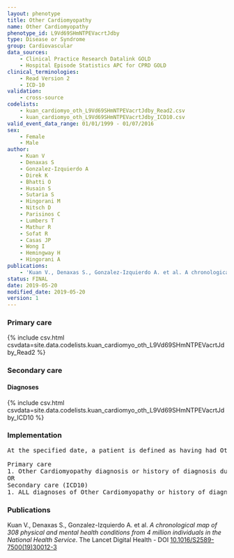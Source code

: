 ```yaml
---
layout: phenotype
title: Other Cardiomyopathy
name: Other Cardiomyopathy
phenotype_id: L9Vd69SHmNTPEVacrtJdby 
type: Disease or Syndrome
group: Cardiovascular
data_sources: 
    - Clinical Practice Research Datalink GOLD
    - Hospital Episode Statistics APC for CPRD GOLD
clinical_terminologies: 
    - Read Version 2
    - ICD-10
validation: 
    - cross-source
codelists: 
    - kuan_cardiomyo_oth_L9Vd69SHmNTPEVacrtJdby_Read2.csv
    - kuan_cardiomyo_oth_L9Vd69SHmNTPEVacrtJdby_ICD10.csv
valid_event_data_range: 01/01/1999 - 01/07/2016
sex: 
    - Female
    - Male
author: 
    - Kuan V
    - Denaxas S
    - Gonzalez-Izquierdo A
    - Direk K
    - Bhatti O
    - Husain S
    - Sutaria S
    - Hingorani M
    - Nitsch D
    - Parisinos C
    - Lumbers T
    - Mathur R
    - Sofat R
    - Casas JP
    - Wong I
    - Hemingway H
    - Hingorani A
publications: 
    - 'Kuan V., Denaxas S., Gonzalez-Izquierdo A. et al. A chronological map of 308 physical and mental health conditions from 4 million individuals in the National Health Service. The Lancet Digital Health - DOI: 10.1016/S2589-7500(19)30012-3' 
status: FINAL
date: 2019-05-20
modified_date: 2019-05-20
version: 1
---
```

### Primary care 
{% include csv.html csvdata=site.data.codelists.kuan_cardiomyo_oth_L9Vd69SHmNTPEVacrtJdby_Read2 %}
### Secondary care 
#### Diagnoses 
{% include csv.html csvdata=site.data.codelists.kuan_cardiomyo_oth_L9Vd69SHmNTPEVacrtJdby_ICD10 %}
### Implementation 
<pre>At the specified date, a patient is defined as having had Other Cardiomyopathy IF they meet the criteria for any of the following on or before the specified date. The earliest date on which the individual meets any of the following criteria on or before the specified date is defined as the first event date:

Primary care
1. Other Cardiomyopathy diagnosis or history of diagnosis during a consultation 
OR
Secondary care (ICD10)
1. ALL diagnoses of Other Cardiomyopathy or history of diagnosis during a hospitalization</pre> 
 
### Publications 
Kuan V., Denaxas S., Gonzalez-Izquierdo A. et al. _A chronological map of 308 physical and mental health conditions from 4 million individuals in the National Health Service_. The Lancet Digital Health - DOI <a href='https://www.thelancet.com/journals/landig/article/PIIS2589-7500(19)30012-3/fulltext'>10.1016/S2589-7500(19)30012-3</a>